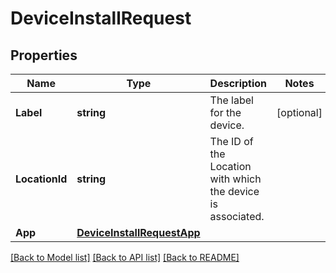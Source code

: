 # DeviceInstallRequest

## Properties

Name | Type | Description | Notes
------------ | ------------- | ------------- | -------------
**Label** | **string** | The label for the device. | [optional] 
**LocationId** | **string** | The ID of the Location with which the device is associated. | 
**App** | [**DeviceInstallRequestApp**](DeviceInstallRequest_app.md) |  | 

[[Back to Model list]](../README.md#documentation-for-models) [[Back to API list]](../README.md#documentation-for-api-endpoints) [[Back to README]](../README.md)


